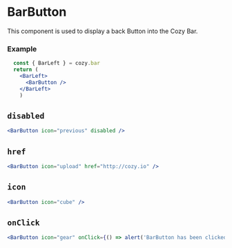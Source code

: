# BarButton
This component is used to display a back Button into the Cozy Bar.

### Example

```jsx static
  const { BarLeft } = cozy.bar
  return (
    <BarLeft>
      <BarButton />
    </BarLeft>
    )
```

## `disabled`

```jsx
<BarButton icon="previous" disabled />
```

## `href`

```jsx
<BarButton icon="upload" href="http://cozy.io" />
```

## `icon`

```jsx
<BarButton icon="cube" />
```

## `onClick`

```jsx
<BarButton icon="gear" onClick={() => alert('BarButton has been clicked')} />
```
